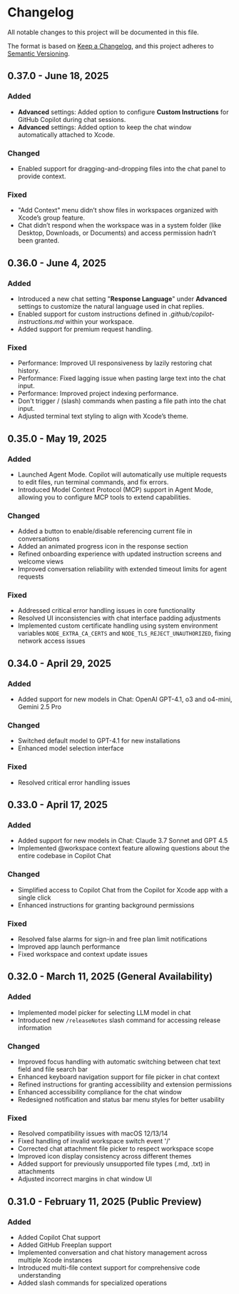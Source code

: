 # Changelog

All notable changes to this project will be documented in this file.

The format is based on [Keep a Changelog](https://keepachangelog.com/en/1.1.0/),
and this project adheres to [Semantic Versioning](https://semver.org/spec/v2.0.0.html).

## 0.37.0 - June 18, 2025
### Added
- **Advanced** settings: Added option to configure **Custom Instructions** for GitHub Copilot during chat sessions.
- **Advanced** settings: Added option to keep the chat window automatically attached to Xcode.

### Changed
- Enabled support for dragging-and-dropping files into the chat panel to provide context.

### Fixed
- "Add Context" menu didn’t show files in workspaces organized with Xcode’s group feature.
- Chat didn’t respond when the workspace was in a system folder (like Desktop, Downloads, or Documents) and access permission hadn’t been granted.

## 0.36.0 - June 4, 2025
### Added
- Introduced a new chat setting "**Response Language**" under **Advanced** settings to customize the natural language used in chat replies.
- Enabled support for custom instructions defined in _.github/copilot-instructions.md_ within your workspace.
- Added support for premium request handling.

### Fixed
- Performance: Improved UI responsiveness by lazily restoring chat history.
- Performance: Fixed lagging issue when pasting large text into the chat input.
- Performance: Improved project indexing performance.
- Don't trigger / (slash) commands when pasting a file path into the chat input.
- Adjusted terminal text styling to align with Xcode’s theme.

## 0.35.0 - May 19, 2025
### Added
- Launched Agent Mode. Copilot will automatically use multiple requests to edit files, run terminal commands, and fix errors.
- Introduced Model Context Protocol (MCP) support in Agent Mode, allowing you to configure MCP tools to extend capabilities.

### Changed
- Added a button to enable/disable referencing current file in conversations
- Added an animated progress icon in the response section
- Refined onboarding experience with updated instruction screens and welcome views
- Improved conversation reliability with extended timeout limits for agent requests

### Fixed
- Addressed critical error handling issues in core functionality
- Resolved UI inconsistencies with chat interface padding adjustments
- Implemented custom certificate handling using system environment variables `NODE_EXTRA_CA_CERTS` and `NODE_TLS_REJECT_UNAUTHORIZED`, fixing network access issues

## 0.34.0 - April 29, 2025
### Added
- Added support for new models in Chat: OpenAI GPT-4.1, o3 and o4-mini, Gemini 2.5 Pro

### Changed
- Switched default model to GPT-4.1 for new installations
- Enhanced model selection interface

### Fixed
- Resolved critical error handling issues

## 0.33.0 - April 17, 2025
### Added
- Added support for new models in Chat: Claude 3.7 Sonnet and GPT 4.5
- Implemented @workspace context feature allowing questions about the entire codebase in Copilot Chat

### Changed
- Simplified access to Copilot Chat from the Copilot for Xcode app with a single click
- Enhanced instructions for granting background permissions

### Fixed
- Resolved false alarms for sign-in and free plan limit notifications
- Improved app launch performance
- Fixed workspace and context update issues

## 0.32.0 - March 11, 2025 (General Availability)
### Added
- Implemented model picker for selecting LLM model in chat
- Introduced new `/releaseNotes` slash command for accessing release information

### Changed
- Improved focus handling with automatic switching between chat text field and file search bar
- Enhanced keyboard navigation support for file picker in chat context
- Refined instructions for granting accessibility and extension permissions
- Enhanced accessibility compliance for the chat window
- Redesigned notification and status bar menu styles for better usability

### Fixed
- Resolved compatibility issues with macOS 12/13/14
- Fixed handling of invalid workspace switch event '/'
- Corrected chat attachment file picker to respect workspace scope
- Improved icon display consistency across different themes
- Added support for previously unsupported file types (.md, .txt) in attachments
- Adjusted incorrect margins in chat window UI

## 0.31.0 - February 11, 2025 (Public Preview)
### Added
- Added Copilot Chat support
- Added GitHub Freeplan support
- Implemented conversation and chat history management across multiple Xcode instances
- Introduced multi-file context support for comprehensive code understanding
- Added slash commands for specialized operations
